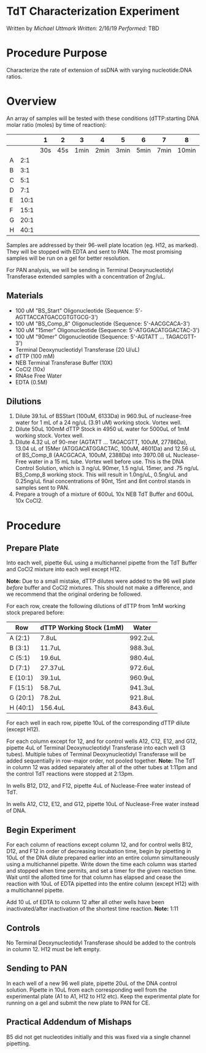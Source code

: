 # TdT Characterization Experiment
Written by *Michael Uttmark*
*Written:* 2/16/19 *Performed:* TBD

Procedure Purpose
=================

Characterize the rate of extension of ssDNA with varying nucleotide:DNA
ratios.

Overview
========

An array of samples will be tested with these conditions (dTTP:starting DNA molar ratio
(moles) by time of reaction):

|||1  | 2  |3   |4   |5   |6   |7   |8    |9    |10   |11   |12      |
|---|---|---|----|----|----|----|----|----|-----|-----|-----|-----|--------|
|||30s|45s |1min|2min|3min|5min|7min|10min|15min|20min|30min|Controls|
|A  | 2:1  |    |    |    |    |    |     |     |     |     |        |||
|B  | 3:1  |    |    |    |    |    |     |     |     |     |        |||
|C  | 5:1  |    |    |    |    |    |     |     |     |     |        |||
|D  | 7:1  |    |    |    |    |    |     |     |     |     |        |||
|E  | 10:1 |    |    |    |    |    |     |     |     |     |        |||
|F  | 15:1 |    |    |    |    |    |     |     |     |     |        |||
|G  | 20:1 |    |    |    |    |    |     |     |     |     |        |||
|H  | 40:1 |    |    |    |    |    |     |     |     |     |     ||H12|

Samples are addressed by their 96-well plate location (eg. H12, as marked).
They will be stopped with EDTA and sent to PAN. The most promising samples will be run on a gel for better resolution.

For PAN analysis, we will be sending in Terminal Deoxynucleotidyl Transferase extended samples with a concentration of 2ng/uL.

## Materials

-   100 uM "BS_Start" Oligonucleotide (Sequence: 5'-AGTTACCATGACCGTGTGCG-3')
-   100 uM "BS_Comp_8" Oligonucleotide (Sequence: 5'-AACGCACA-3')
-   100 uM "15mer" Oligonucleotide (Sequence: 5'-ATGGACATGGACTAC-3')
-   100 uM "90mer" Oligonucleotide (Sequence: 5'-AGTATT ... TAGACGTT-3')
-   Terminal Deoxynucleotidyl Transferase (20 U/uL)
-   dTTP (100 mM)
-   NEB Terminal Transferase Buffer (10X)
-   CoCl2 (10x)
-   RNAse Free Water
-   EDTA (0.5M)

## Dilutions
1. Dilute 39.1uL of BSStart (100uM, 6133Da) in 960.9uL of nuclease-free water for 1 mL of a 24 ng/uL (3.91 uM) working stock. Vortex well.
2. Dilute 50uL 100mM dTTP Stock in 4950 uL water for 5000uL of 1mM working stock. Vortex well.
4. Dilute 4.32 uL of 90-mer (AGTATT ... TAGACGTT, 100uM, 27786Da), 13.04 uL of 15Mer (ATGGACATGGACTAC, 100uM, 4601Da) and 12.56 uL of BS_Comp_8 (AACGCACA, 100uM, 2388Da) into 3970.08 uL Nuclease-Free water in a 15 mL tube. Vortex well before use. This is the DNA Control Solution, which is 3 ng/uL 90mer, 1.5 ng/uL 15mer, and .75 ng/uL BS_Comp_8 working stock. This will result in 1.0ng/uL, 0.5ng/uL and 0.25ng/uL final concentrations of 90nt, 15nt and 8nt control stands in samples sent to PAN.
5. Prepare a trough of a mixture of 600uL 10x NEB TdT Buffer and 600uL 10x CoCl2.

Procedure
=========

Prepare Plate
-------------

Into each well, pipette 6uL using a multichannel pipette from the TdT Buffer and CoCl2 mixture into each well except H12.

**Note:** Due to a small mistake, dTTP dilutes were added to the 96 well plate *before* buffer and CoCl2 mixtures. This should not make a difference, and we recommend that the original ordering be followed.

For each row, create the following dilutions of dTTP from 1mM working stock
prepared before:

|Row       |dTTP Working Stock (1mM)| Water     |
|----------|------------------------|-----------|
|A (2:1)   | 7.8uL                  | 992.2uL   |
|B (3:1)   | 11.7uL                 | 988.3uL   |
|C (5:1)   | 19.6uL                 | 980.4uL   |
|D (7:1)   | 27.37uL                | 972.6uL   |
|E (10:1)  | 39.1uL                 | 960.9uL   |
|F (15:1)  | 58.7uL                 | 941.3uL   |
|G (20:1)  | 78.2uL                 | 921.8uL   |
|H (40:1)  | 156.4uL                | 843.6uL   |

For each well in each row, pipette 10uL of the corresponding dTTP dilute (except H12).

For each column except for 12, and for control wells A12, C12, E12, and G12, pipette 4uL of Terminal Deoxynucleotidyl Transferase into each well (3 tubes). Multiple tubes of Terminal Deoxynucleotidyl Transferase will be added sequentially in row-major order, not pooled together. 
**Note:** The TdT in column 12 was added separately after all of the other tubes at 1:11pm and the control TdT reactions were stopped at 2:13pm. 

In wells B12, D12, and F12, pipette 4uL of Nuclease-Free water instead of TdT.

In wells A12, C12, E12, and G12, pipette 10uL of Nuclease-Free water instead of DNA.

## Begin Experiment
For each column of reactions except column 12, and for control wells B12, D12, and F12 in order of decreasing incubation time, begin by pipetting in 10uL of the DNA dilute prepared earlier into an entire column simultaneously using a multichannel pipette. Write down the time each column was started and stopped when time permits, and set a timer for the given reaction time. Wait until the allotted time for that column has elapsed and cease the reaction with 10uL of EDTA pipetted into the entire column (except H12) with a multichannel pipette.

Add 10 uL of EDTA to column 12 after all other wells have been inactivated/after inactivation of the shortest time reaction. 
**Note:** 1:11

## Controls
No Terminal Deoxynucleotidyl Transferase should be added to the controls in column 12. H12 must be left empty.

## Sending to PAN
In each well of a new 96 well plate, pipette 20uL of the DNA control solution. Pipette in 10uL from each corresponding well from the experimental plate (A1 to A1, H12 to H12 etc). Keep the experimental plate for running on a gel and submit the new plate to PAN for CE.

## Practical Addendum of Mishaps

B5 did not get nucleotides initially and this was fixed via a single channel pipetting.


